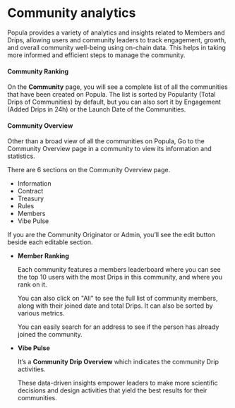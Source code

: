 # Community analytics

Popula provides a variety of analytics and insights related to Members and Drips, allowing users and community leaders to track engagement, growth, and overall community well-being using on-chain data. This helps in taking more informed and efficient steps to manage the community.

#### **Community Ranking**

On the **Community** page, you will see a complete list of all the communities that have been created on Popula. The list is sorted by Popularity (Total Drips of Communities) by default, but you can also sort it by Engagement (Added Drips in 24h) or the Launch Date of the Communities.

#### **Community Overview**

Other than a broad view of all the communities on Popula, Go to the Community Overview page in a community to view its information and statistics.

There are 6 sections on the Community Overview page.

* Information
* Contract
* Treasury
* Rules
* Members
* Vibe Pulse

If you are the Community Originator or Admin, you’ll see the edit button beside each editable section.

*   **Member Ranking**

    Each community features a members leaderboard where you can see the top 10 users with the most Drips in this community, and where you rank on it.

    You can also click on "All" to see the full list of community members, along with their joined date and total Drips. It can also be sorted by various metrics.

    You can easily search for an address to see if the person has already joined the community.
*   **Vibe Pulse**

    It’s a **Community Drip Overview** which indicates the community Drip activities.

    These data-driven insights empower leaders to make more scientific decisions and design activities that yield the best results for their communities.

###

